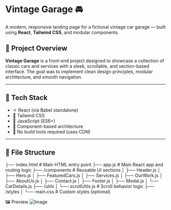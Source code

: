 # Vintage Garage 🚘

A modern, responsive landing page for a fictional vintage car garage — built using **React**, **Tailwind CSS**, and modular components.

## 📌 Project Overview

**Vintage Garage** is a front-end project designed to showcase a collection of classic cars and services with a sleek, scrollable, and section-based interface. The goal was to implement clean design principles, modular architecture, and smooth navigation.

---

## 🔧 Tech Stack

- ⚛️ React (via Babel standalone)
- 💨 Tailwind CSS
- 🧠 JavaScript (ES6+)
- 🧱 Component-based architecture
- 🧩 No build tools required (uses CDN)

---

## 📁 File Structure

├── index.html # Main HTML entry point
├── app.js # Main React app and routing logic
├── /components # Reusable UI sections
│ ├── Header.js
│ ├── Hero.js
│ ├── FeaturedCars.js
│ ├── Services.js
│ ├── OurWork.js
│ ├── AboutUs.js
│ ├── Contact.js
│ ├── Footer.js
│ ├── Modal.js
│ └── CarDetails.js
├── /utils
│ └── scrollUtils.js # Scroll behavior logic
├── /styles
│ └── main.css # Custom styles (optional)



🖼️ Preview
![Image](https://github.com/user-attachments/assets/417da994-e394-47a5-8b50-236c1dbf6af9)
